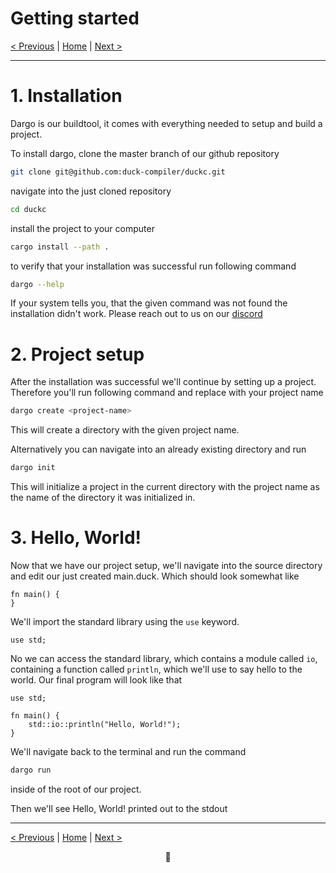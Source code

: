 # Getting started

[< Previous](README.md) | [Home](README.md) | [Next >](002-dargo.md)

---

# 1. Installation
Dargo is our buildtool, it comes with everything needed to setup and build a project.

To install dargo, clone the master branch of our github repository

```sh
git clone git@github.com:duck-compiler/duckc.git
```

navigate into the just cloned repository

```sh
cd duckc
```

install the project to your computer

```sh
cargo install --path .
```

to verify that your installation was successful run following command
```sh
dargo --help
```

If your system tells you, that the given command was not found the installation didn't work. Please reach out to us on our [discord](todo)

# 2. Project setup

After the installation was successful we'll continue by setting up a project. Therefore you'll run following command and replace <project-name> with your project name
```sh
dargo create <project-name>
```
This will create a directory with the given project name.

Alternatively you can navigate into an already existing directory and run
```sh
dargo init
```
This will initialize a project in the current directory with the project name as the name of the directory it was initialized in.

# 3. Hello, World!
Now that we have our project setup, we'll navigate into the source directory and edit our just created main.duck. Which should look somewhat like

```duck
fn main() {
}
```

We'll import the standard library using the `use` keyword.

```duck
use std;
```

No we can access the standard library, which contains a module called `io`, containing a function called `println`, which we'll use to say hello to the world.
Our final program will look like that

```duck
use std;

fn main() {
    std::io::println("Hello, World!");
}
```

We'll navigate back to the terminal and run the command
```sh
dargo run
```
inside of the root of our project.

Then we'll see Hello, World! printed out to the stdout

---

[< Previous](README.md) | [Home](README.md) | [Next >](002-dargo.md)

<div align="center">🦆</div>
